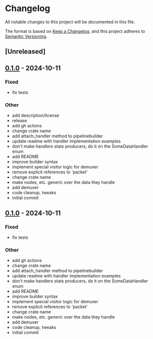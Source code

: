 # Changelog

All notable changes to this project will be documented in this file.

The format is based on [Keep a Changelog](https://keepachangelog.com/en/1.0.0/),
and this project adheres to [Semantic Versioning](https://semver.org/spec/v2.0.0.html).

## [Unreleased]

## [0.1.0](https://github.com/bbaldino/data-pipeline/releases/tag/v0.1.0) - 2024-10-11

### Fixed

- fix tests

### Other

- add description/license
- release
- add gh actions
- change crate name
- add attach_handler method to pipelinebuilder
- update readme with handler implementation examples
- don't make handlers stats producers, do it on the SomeDataHandler enum
- add README
- improve builder syntax
- implement special visitor logic for demuxer
- remove explicit references to 'packet'
- change crate name
- make nodes, etc. generic over the data they handle
- add demuxer
- code cleanup, tweaks
- initial commit

## [0.1.0](https://github.com/bbaldino/data-pipeline/releases/tag/v0.1.0) - 2024-10-11

### Fixed

- fix tests

### Other

- add gh actions
- change crate name
- add attach_handler method to pipelinebuilder
- update readme with handler implementation examples
- don't make handlers stats producers, do it on the SomeDataHandler enum
- add README
- improve builder syntax
- implement special visitor logic for demuxer
- remove explicit references to 'packet'
- change crate name
- make nodes, etc. generic over the data they handle
- add demuxer
- code cleanup, tweaks
- initial commit
